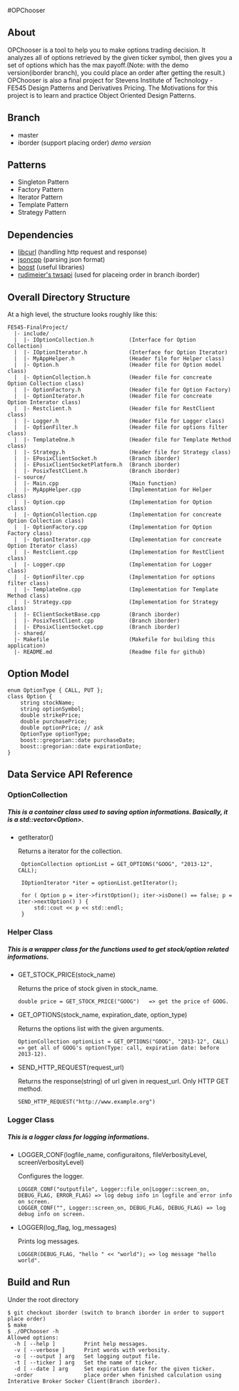 #OPChooser

## About

OPChooser is a tool to help you to make options trading decision. 
It analyzes all of options retrieved by the given ticker symbol, then gives you a set of options which has the max payoff.(Note: with the demo version(iborder branch), you could place an order after getting the result.) 
OPChooser is also a final project for Stevens Institute of Technology - FE545 Design Patterns and Derivatives Pricing. The Motivations for this project is to learn and practice Object Oriented Design Patterns. 


## Branch

- master 
- iborder (support placing order) *demo version*

## Patterns

- Singleton Pattern
- Factory Pattern
- Iterator Pattern
- Template Pattern
- Strategy Pattern

## Dependencies
- [libcurl](http://curl.haxx.se/libcurl/)    (handling http request and response)
- [jsoncpp](http://jsoncpp.sourceforge.net/) (parsing json format)
- [boost](http://www.boost.org)              (useful libraries)
- [rudimeier's twsapi](https://github.com/rudimeier/twsapi) (used for placeing order in branch iborder)

## Overall Directory Structure

At a high level, the structure looks roughly like this:

```
FE545-FinalProject/
  |- include/
  |  |- IOptionCollection.h           (Interface for Option Collection) 
  |  |- IOptionIterator.h             (Interface for Option Iterator)
  |  |- MyAppHelper.h                 (Header file for Helper class)
  |  |- Option.h                      (Header file for Option model class) 
  |  |- OptionCollection.h            (Header file for concreate Option Collection class)
  |  |- OptionFactory.h               (Header file for Option Factory)
  |  |- OptionIterator.h              (Header file for concreate Option Interator class) 
  |  |- Restclient.h                  (Header file for RestClient class)
  |  |- Logger.h                      (Header file for Logger class)
  |  |- OptionFilter.h	              (Header file for options filter class)
  |  |- TemplateOne.h	              (Header file for Template Method class)
  |  |- Strategy.h                    (Header file for Strategy class)
  |  |- EPosixClientSocket.h          (Branch iborder)
  |  |- EPosixClientSocketPlatform.h  (Branch iborder)
  |  |- PosixTestClient.h             (Branch iborder)
  |- source/
  |  |- Main.cpp                      (Main function)
  |  |- MyAppHelper.cpp               (Implementation for Helper class)
  |  |- Option.cpp                    (Implementation for Option class)
  |  |- OptionCollection.cpp          (Implementation for concreate Option Collection class)
  |  |- OptionFactory.cpp             (Implementation for Option Factory class)
  |  |- OptionIterator.cpp            (Implementation for concreate Option Iterator class)
  |  |- Restclient.cpp                (Implementation for RestClient class)
  |  |- Logger.cpp                    (Implementation for Logger class)
  |  |- OptionFilter.cpp              (Implementation for options filter class)
  |  |- TemplateOne.cpp	              (Implementation for Template Method class)
  |  |- Strategy.cpp	              (Implementation for Strategy class)
  |  |- EClientSocketBase.cpp         (Branch iborder)
  |  |- PosixTestClient.cpp           (Branch iborder)
  |  |- EPosixClientSocket.cpp        (Branch iborder)
  |- shared/
  |- Makefile                         (Makefile for building this application)
  |- README.md                        (Readme file for github)
```

## Option Model

```
enum OptionType { CALL, PUT };
class Option {
	string stockName;
	string optionSymbol;
	double strikePrice;
	double purchasePrice;
	double optionPrice;	// ask
	OptionType optionType;
	boost::gregorian::date purchaseDate;
	boost::gregorian::date expirationDate;
}
```

## Data Service API Reference

### OptionCollection

##### This is a container class used to saving option informations. Basically, it is a std::vector\<Option\>.

- getIterator()
    
   Returns a iterator for the collection.
   ```
	OptionCollection optionList = GET_OPTIONS("GOOG", "2013-12", CALL);	

	IOptionIterator *iter = optionList.getIterator();

  	for ( Option p = iter->firstOption(); iter->isDone() == false; p = iter->nextOption() ) {
		std::cout << p << std::endl;
  	}
   ```

### Helper Class

##### This is a wrapper class for the functions used to get stock/option related informations.

- GET_STOCK_PRICE(stock_name)
    
    Returns the price of stock given in stock_name.
    ```
	double price = GET_STOCK_PRICE("GOOG")	 => get the price of GOOG.
    ```

- GET_OPTIONS(stock_name, expiration_date, option_type)

    Returns the options list with the given arguments.
    ```
	OptionCollection optionList = GET_OPTIONS("GOOG", "2013-12", CALL) => get all of GOOG's option(Type: call, expiration date: before 2013-12).
    ```

- SEND_HTTP_REQUEST(request_url)
    
    Returns the response(string) of url given in request_url. Only HTTP GET method.
    ```
	SEND_HTTP_REQUEST("http://www.example.org")
    ```


### Logger Class

##### This is a logger class for logging informations.

- LOGGER_CONF(logfile_name, configuraitons, fileVerbosityLevel, screenVerbosityLevel)

    Configures the logger.
    ```
	LOGGER_CONF("outputfile", Logger::file_on|Logger::screen_on, DEBUG_FLAG, ERROR_FLAG) => log debug info in logfile and error info on screen.
	LOGGER_CONF("", Logger::screen_on, DEBUG_FLAG, DEBUG_FLAG) => log debug info on screen.
    ```
- LOGGER(log_flag, log_messages)

    Prints log messages.
    ```
	LOGGER(DEBUG_FLAG, "hello " << "world"); => log message "hello world".
    ```

## Build and Run
Under the root directory
```
$ git checkout iborder (switch to branch iborder in order to support place order)
$ make
$ ./OPChooser -h
Allowed options:
  -h [ --help ]         Print help messages.
  -v [ --verbose ]      Print words with verbosity.
  -o [ --output ] arg   Set logging output file.
  -t [ --ticker ] arg   Set the name of ticker.
  -d [ --date ] arg     Set expiration date for the given ticker.
  -order                place order when finished calculation using Interative Broker Socker Client(Branch iborder).
```
